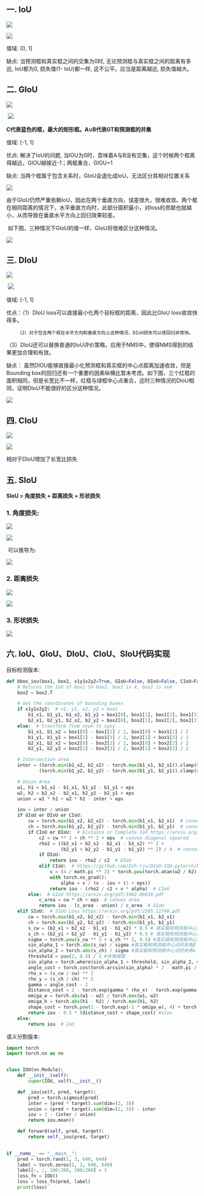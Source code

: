 ## 一. IoU

![](assets/iou1.jpg)

![](assets/iou.jpg)

值域: [0, 1]

缺点: 当预测框和真实框之间的交集为0时, 无论预测框与真实框之间的距离有多远, IoU都为0, 损失值(1- IoU)都一样, 这不公平。应当是距离越远,  损失值越大。

## 二. GIoU

![](assets/giou.jpg)

​									![](assets/giou1.jpg)

​						**C代表蓝色的框，最大的矩形框。A∪B代表GT和预测框的并集**

值域: [-1, 1]

优点: 解决了IoU的问题, 当IOU为0时，意味着A与B没有交集，这个时候两个框离得越远，GIOU越接近-1；两框重合，GIOU=1

缺点: 当两个框属于包含关系时，GIoU会退化成IoU，无法区分其相对位置关系

![](assets/giou2.jpg)

由于GIoU仍然严重依赖IoU，因此在两个垂直方向，误差很大，很难收敛。两个框在相同距离的情况下，水平垂直方向时，此部分面积最小，对loss的贡献也就越小，从而导致在垂直水平方向上回归效果较差。

​        如下图，三种情况下GIoU的值一样，GIoU将很难区分这种情况。

![](assets/giou3.jpg)

## 三. DIoU

![](assets/diou.jpg)

​							![](assets/diou1.jpg)

值域: [-1, 1]

优点：（1）DIoU loss可以直接最小化两个目标框的距离，因此比GIoU loss收敛快得多。

   	    （2）对于包含两个框在水平方向和垂直方向上这种情况，DIoU损失可以使回归非常快。

​            （3）DIoU还可以替换普通的IoU评价策略，应用于NMS中，使得NMS得到的结果更加合理和有效。

缺点： 虽然DIOU能够直接最小化预测框和真实框的中心点距离加速收敛，但是Bounding box的回归还有一个重要的因素纵横比暂未考虑。如下图，三个红框的面积相同，但是长宽比不一样，红框与绿框中心点重合，这时三种情况的DIoU相同，证明DIoU不能很好的区分这种情况。

![](assets/diou2.jpg)

## 四. CIoU

![](assets/diou.jpg)

![](assets/ciou.jpg)

相对于DIoU增加了长宽比损失

## 五. SIoU

**SIoU = 角度损失 + 距离损失 + 形状损失**

### 1. 角度损失:

![](assets/siou.jpg)

![](assets/siou_formula.jpg)

​		可以推导为:

![](assets/siou_formula1.jpg)

### 2. 距离损失

![](assets/siou_dist.jpg)

![](assets/siou_dist_formula.jpg)

### 3. 形状损失

![](assets/siou_shape.jpg)

## 六. IoU、GIoU、DIoU、CIoU、SIoU代码实现

目标检测版本:

```python
def bbox_iou(box1, box2, x1y1x2y2=True, GIoU=False, DIoU=False, CIoU=False, SIoU=False, eps=1e-7):
    # Returns the IoU of box1 to box2. box1 is 4, box2 is nx4
    box2 = box2.T

    # Get the coordinates of bounding boxes
    if x1y1x2y2:  # x1, y1, x2, y2 = box1
        b1_x1, b1_y1, b1_x2, b1_y2 = box1[0], box1[1], box1[2], box1[3]
        b2_x1, b2_y1, b2_x2, b2_y2 = box2[0], box2[1], box2[2], box2[3]
    else:  # transform from xywh to xyxy
        b1_x1, b1_x2 = box1[0] - box1[2] / 2, box1[0] + box1[2] / 2
        b1_y1, b1_y2 = box1[1] - box1[3] / 2, box1[1] + box1[3] / 2
        b2_x1, b2_x2 = box2[0] - box2[2] / 2, box2[0] + box2[2] / 2
        b2_y1, b2_y2 = box2[1] - box2[3] / 2, box2[1] + box2[3] / 2

    # Intersection area
    inter = (torch.min(b1_x2, b2_x2) - torch.max(b1_x1, b2_x1)).clamp(0) * \
            (torch.min(b1_y2, b2_y2) - torch.max(b1_y1, b2_y1)).clamp(0)

    # Union Area
    w1, h1 = b1_x2 - b1_x1, b1_y2 - b1_y1 + eps
    w2, h2 = b2_x2 - b2_x1, b2_y2 - b2_y1 + eps
    union = w1 * h1 + w2 * h2 - inter + eps

    iou = inter / union
    if GIoU or DIoU or CIoU:
        cw = torch.max(b1_x2, b2_x2) - torch.min(b1_x1, b2_x1)  # convex (smallest enclosing box) width
        ch = torch.max(b1_y2, b2_y2) - torch.min(b1_y1, b2_y1)  # convex height
        if CIoU or DIoU:  # Distance or Complete IoU https://arxiv.org/abs/1911.08287v1
            c2 = cw ** 2 + ch ** 2 + eps  # convex diagonal squared
            rho2 = ((b2_x1 + b2_x2 - b1_x1 - b1_x2) ** 2 +
                    (b2_y1 + b2_y2 - b1_y1 - b1_y2) ** 2) / 4  # center distance squared
            if DIoU:
                return iou - rho2 / c2  # DIoU
            elif CIoU:  # https://github.com/Zzh-tju/DIoU-SSD-pytorch/blob/master/utils/box/box_utils.py#L47
                v = (4 / math.pi ** 2) * torch.pow(torch.atan(w2 / h2) - torch.atan(w1 / h1), 2)
                with torch.no_grad():
                    alpha = v / (v - iou + (1 + eps))
                return iou - (rho2 / c2 + v * alpha)  # CIoU
        else:  # GIoU https://arxiv.org/pdf/1902.09630.pdf
            c_area = cw * ch + eps  # convex area
            return iou - (c_area - union) / c_area  # GIoU
    elif SIoU:  # SIoU Loss https://arxiv.org/pdf/2205.12740.pdf
        cw = torch.max(b1_x2, b2_x2) - torch.min(b1_x1, b2_x1)
        ch = torch.max(b1_y2, b2_y2) - torch.min(b1_y1, b2_y1)
        s_cw = (b2_x1 + b2_x2 - b1_x1 - b1_x2) * 0.5 # 真实框和预测框中心点的宽度差
        s_ch = (b2_y1 + b2_y2 - b1_y1 - b1_y2) * 0.5 # 真实框和预测框中心点的高度差
        sigma = torch.pow(s_cw ** 2 + s_ch ** 2, 0.5) #真实框和预测框中心点的距离
        sin_alpha_1 = torch.abs(s_cw) / sigma #真实框和预测框中心点的夹角β
        sin_alpha_2 = torch.abs(s_ch) / sigma #真实框和预测框中心点的夹角α
        threshold = pow(2, 0.5) / 2 #夹角阈值
        sin_alpha = torch.where(sin_alpha_1 > threshold, sin_alpha_2, sin_alpha_1) #α大于45°则考虑优化β，否则优化α
        angle_cost = torch.cos(torch.arcsin(sin_alpha) * 2 - math.pi / 2)  # 角度损失
        rho_x = (s_cw / cw) ** 2 
        rho_y = (s_ch / ch) ** 2
        gamma = angle_cost - 2
        distance_cost = 2 - torch.exp(gamma * rho_x) - torch.exp(gamma * rho_y) #距离损失
        omiga_w = torch.abs(w1 - w2) / torch.max(w1, w2)
        omiga_h = torch.abs(h1 - h2) / torch.max(h1, h2)
        shape_cost = torch.pow(1 - torch.exp(-1 * omiga_w), 4) + torch.pow(1 - torch.exp(-1 * omiga_h), 4) #形状损失
        return iou - 0.5 * (distance_cost + shape_cost) #siou
    else:
        return iou  # IoU
```

语义分割版本:

```python
import torch
import torch.nn as nn


class IOU(nn.Module):
    def __init__(self):
        super(IOU, self).__init__()

    def _iou(self, pred, target):
        pred = torch.sigmoid(pred)
        inter = (pred * target).sum(dim=(2, 3))
        union = (pred + target).sum(dim=(2, 3)) - inter
        iou = 1 - (inter / union)
        return iou.mean()

    def forward(self, pred, target):
        return self._iou(pred, target)
    

if __name__ == "__main__":
    pred = torch.rand(1, 3, 640, 640)
    label = torch.zeros(1, 3, 640, 640)
    label[:, :, 100:200, 100:200] = 1
    loss_fn = IOU()
    loss = loss_fn(pred, label)
    print(loss)
```

